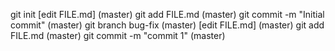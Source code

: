 git init 
[edit FILE.md] (master)
git add FILE.md (master)
git commit -m "Initial commit" (master)
git branch bug-fix (master)
[edit FILE.md] (master)
git add FILE.md (master)
git commit -m "commit 1" (master)
